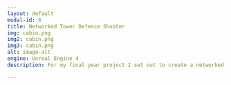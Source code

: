 ```yaml
---
layout: default
modal-id: 6
title: Networked Tower Defence Shooter
img: cabin.png
img2: cabin.png
img3: cabin.png
alt: image-alt
engine: Unreal Engine 4
description: For my final year project I set out to create a networked game, Project Mars. In this team game the commander helps by placing equipment and turrets while the soliders tackle the enemy on the ground.

---
```

